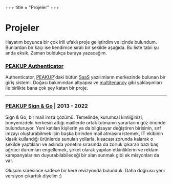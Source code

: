 +++
title = "Projeler"
+++

# Projeler

Hayatım boyunca bir çok irili ufaklı proje geliştirdim ve içinde bulundum. Bunlardan bir kaçı ise kendimce sıralı bir şekilde aşağıda. Bu liste tabii şu anda eksik. Zaman buldukça buraya yazacağım.

### [PEAKUP Authenticator](https://auth.peakup.org)

Authenticator, [PEAKUP](https://peakup.org/)'daki bütün [SaaS](https://tr.wikipedia.org/wiki/Hizmet_olarak_yaz%C4%B1l%C4%B1m) yazılımların merkezinde bulunan bir giriş sistemi. Doğası bakımından altyapısı ve [multitenancy](https://en.wikipedia.org/wiki/Multitenancy) gibi yaklaşımları ile birlikte bana çok şey katan bir proje.

---

### [PEAKUP Sign & Go](https://peakup.org/global/signgo/) | 2013 - 2022

Sign & Go, bir mail imza çözümü. Temelinde, kurumsal kimliğinizi, bünyenizdeki herkesin attığı maillerde ortak tutmanın yararlarını göz önünde bulunduruyor. Yeni katılan kişilerin ya da bilgisayar değiştiren birisinin, sırf imzayı oluşturabilmek için başka birinden mail atmasını istemek, IT ekibinin klasik kullandığı ürünlerde sunulan yollarla, kısacası zorunda kalarak o şekilde yaptıkları ve aslında yönetim sırasında da zorluk çıkaran bazı baş ağrıtıcı durumları engellemek, şirket olarak yapılan etkinliklerin ve reklam kampanyalarının duyurabilabileceği bir alan sunmak gibi ek misyonları da var.

Oluşum süresince sadece bir kere revizyonda bulunduk. Daha doğrusu yeni versiyon çıkarttık diyelim :)
